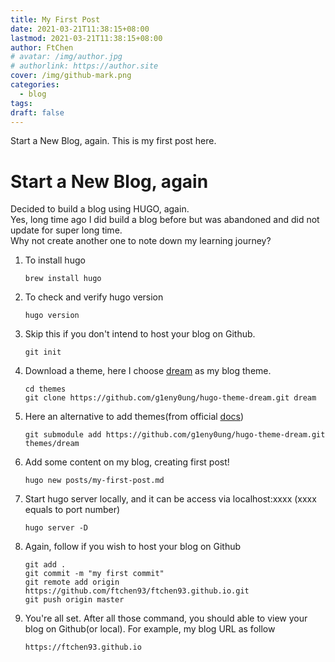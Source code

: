 ```yaml
---
title: My First Post
date: 2021-03-21T11:38:15+08:00
lastmod: 2021-03-21T11:38:15+08:00
author: FtChen
# avatar: /img/author.jpg
# authorlink: https://author.site
cover: /img/github-mark.png
categories:
  - blog
tags:
draft: false
---
```


Start a New Blog, again. This is my first post here.

<!--more-->


# Start a New Blog, again

Decided to build a blog using HUGO, again.   
Yes, long time ago I did build a blog before but was abandoned and did not update for super long time.   
Why not create another one to note down my learning journey?


1. To install hugo

    ```brew install hugo```

2. To check and verify hugo version

    ```hugo version```

3. Skip this if you don't intend to host your blog on Github.

    ```git init```

4. Download a theme, here I choose [dream](https://github.com/g1eny0ung/hugo-theme-dream) as my blog theme.
    ```
    cd themes
    git clone https://github.com/g1eny0ung/hugo-theme-dream.git dream
    ```

5. Here an alternative to add themes(from official [docs](https://gohugo.io/getting-started/quick-start/))

    ```git submodule add https://github.com/g1eny0ung/hugo-theme-dream.git themes/dream```

6. Add some content on my blog, creating first post!

    ```hugo new posts/my-first-post.md```

7. Start hugo server locally, and it can be access via localhost:xxxx (xxxx equals to port number)

    ```hugo server -D```

8. Again, follow if you wish to host your blog on Github
    ```
    git add .
    git commit -m "my first commit"
    git remote add origin https://github.com/ftchen93/ftchen93.github.io.git
    git push origin master
    ```

9. You're all set. After all those command, you should able to view your blog on Github(or local). For example, my blog URL as follow

    ```https://ftchen93.github.io```